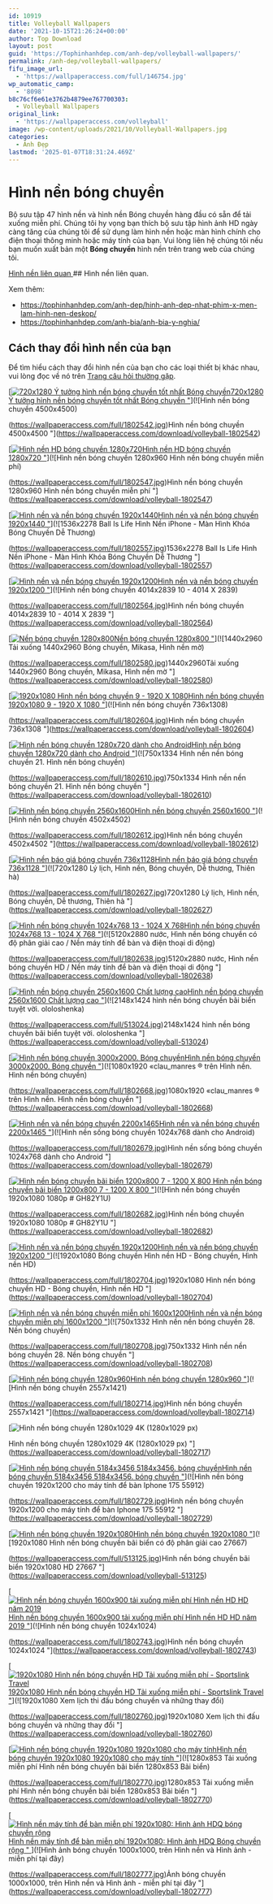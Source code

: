```yaml
---
id: 10919
title: Volleyball Wallpapers
date: '2021-10-15T21:26:24+00:00'
author: Top Download
layout: post
guid: 'https://Tophinhanhdep.com/anh-dep/volleyball-wallpapers/'
permalink: /anh-dep/volleyball-wallpapers/
fifu_image_url:
  - 'https://wallpaperaccess.com/full/146754.jpg'
wp_automatic_camp:
  - '8098'
b8c76cf6e61e3762b4879ee767700303:
  - Volleyball Wallpapers
original_link:
  - 'https://wallpaperaccess.com/volleyball'
image: /wp-content/uploads/2021/10/Volleyball-Wallpapers.jpg
categories:
  - Ảnh Đẹp
lastmod: '2025-01-07T18:31:24.469Z'
---
```

# Hình nền bóng chuyền

Bộ sưu tập 47 hình nền và hình nền Bóng chuyền hàng đầu có sẵn để tải xuống miễn phí. Chúng tôi hy vọng bạn thích bộ sưu tập hình ảnh HD ngày càng tăng của chúng tôi để sử dụng làm hình nền hoặc màn hình chính cho điện thoại thông minh hoặc máy tính của bạn. Vui lòng liên hệ chúng tôi nếu bạn muốn xuất bản một **Bóng chuyền** hình nền trên trang web của chúng tôi.

[Hình nền liên quan ](#related) ## Hình nền liên quan.

   
 Xem thêm:

   
- <https://tophinhanhdep.com/anh-dep/hinh-anh-dep-nhat-phim-x-men-lam-hinh-nen-deskop/>
- <https://tophinhanhdep.com/anh-bia/anh-bia-y-nghia/>

## Cách thay đổi hình nền của bạn

Để tìm hiểu cách thay đổi hình nền của bạn cho các loại thiết bị khác nhau, vui lòng đọc về nó trên [Trang câu hỏi thường gặp](https://tophinhanhdep.com/faq/).

  
[[![720x1280 Ý tưởng hình nền bóng chuyền tốt nhất Bóng chuyền](https://wallpaperaccess.com/full/146754.jpg)720x1280 Ý tưởng hình nền bóng chuyền tốt nhất Bóng chuyền "](https://wallpaperaccess.com/download/volleyball-146754)](![Hình nền bóng chuyền 4500x4500)

(https://wallpaperaccess.com/full/1802542.jpg)Hình nền bóng chuyền 4500x4500 "](https://wallpaperaccess.com/download/volleyball-1802542)

[[![Hình nền HD bóng chuyền 1280x720](https://wallpaperaccess.com/full/1802546.jpg)Hình nền HD bóng chuyền 1280x720 "](https://wallpaperaccess.com/download/volleyball-1802546)](![Hình nền bóng chuyền 1280x960 Hình nền bóng chuyền miễn phí)

(https://wallpaperaccess.com/full/1802547.jpg)Hình nền bóng chuyền 1280x960 Hình nền bóng chuyền miễn phí "](https://wallpaperaccess.com/download/volleyball-1802547)

[[![Hình nền và nền bóng chuyền 1920x1440](https://wallpaperaccess.com/full/1802553.jpg)Hình nền và nền bóng chuyền 1920x1440 "](https://wallpaperaccess.com/download/volleyball-1802553)](![1536x2278 Ball Is Life Hình Nền iPhone - Màn Hình Khóa Bóng Chuyền Dễ Thương)

(https://wallpaperaccess.com/full/1802557.jpg)1536x2278 Ball Is Life Hình Nền iPhone - Màn Hình Khóa Bóng Chuyền Dễ Thương "](https://wallpaperaccess.com/download/volleyball-1802557)

[[![Hình nền và nền bóng chuyền 1920x1200](https://wallpaperaccess.com/full/1802559.jpg)Hình nền và nền bóng chuyền 1920x1200 "](https://wallpaperaccess.com/download/volleyball-1802559)](![Hình nền bóng chuyền 4014x2839 10 - 4014 X 2839)

(https://wallpaperaccess.com/full/1802564.jpg)Hình nền bóng chuyền 4014x2839 10 - 4014 X 2839 "](https://wallpaperaccess.com/download/volleyball-1802564)

[[![Nền bóng chuyền 1280x800](https://wallpaperaccess.com/full/513120.jpg)Nền bóng chuyền 1280x800 "](https://wallpaperaccess.com/download/volleyball-513120)](![1440x2960 ​​Tải xuống 1440x2960 ​​Bóng chuyền, Mikasa, Hình nền mờ)

(https://wallpaperaccess.com/full/1802580.jpg)1440x2960 ​​Tải xuống 1440x2960 ​​Bóng chuyền, Mikasa, Hình nền mờ "](https://wallpaperaccess.com/download/volleyball-1802580)

[[![1920x1080 Hình nền bóng chuyền 9 - 1920 X 1080](https://wallpaperaccess.com/full/1802593.jpg)Hình nền bóng chuyền 1920x1080 9 - 1920 X 1080 "](https://wallpaperaccess.com/download/volleyball-1802593)](![Hình nền bóng chuyền 736x1308)

(https://wallpaperaccess.com/full/1802604.jpg)Hình nền bóng chuyền 736x1308 "](https://wallpaperaccess.com/download/volleyball-1802604)

[[![Hình nền bóng chuyền 1280x720 dành cho Android](https://wallpaperaccess.com/full/1802605.jpg)Hình nền bóng chuyền 1280x720 dành cho Android "](https://wallpaperaccess.com/download/volleyball-1802605)](![750x1334 Hình nền nền bóng chuyền 21. Hình nền bóng chuyền)

(https://wallpaperaccess.com/full/1802610.jpg)750x1334 Hình nền nền bóng chuyền 21. Hình nền bóng chuyền "](https://wallpaperaccess.com/download/volleyball-1802610)

[[![Hình nền bóng chuyền 2560x1600](https://wallpaperaccess.com/full/1802611.jpg)Hình nền bóng chuyền 2560x1600 "](https://wallpaperaccess.com/download/volleyball-1802611)](![Hình nền bóng chuyền 4502x4502)

(https://wallpaperaccess.com/full/1802612.jpg)Hình nền bóng chuyền 4502x4502 "](https://wallpaperaccess.com/download/volleyball-1802612)

[[![Hình nền báo giá bóng chuyền 736x1128](https://wallpaperaccess.com/full/1802619.jpg)Hình nền báo giá bóng chuyền 736x1128 "](https://wallpaperaccess.com/download/volleyball-1802619)](![720x1280 Lý lịch, Hình nền, Bóng chuyền, Dễ thương, Thiên hà)

(https://wallpaperaccess.com/full/1802627.jpg)720x1280 Lý lịch, Hình nền, Bóng chuyền, Dễ thương, Thiên hà "](https://wallpaperaccess.com/download/volleyball-1802627)

[[![Hình nền bóng chuyền 1024x768 13 - 1024 X 768](https://wallpaperaccess.com/full/1802631.jpg)Hình nền bóng chuyền 1024x768 13 - 1024 X 768 "](https://wallpaperaccess.com/download/volleyball-1802631)](![5120x2880 nước, Hình nền bóng chuyền có độ phân giải cao / Nền máy tính để bàn và điện thoại di động)

(https://wallpaperaccess.com/full/1802638.jpg)5120x2880 nước, Hình nền bóng chuyền HD / Nền máy tính để bàn và điện thoại di động "](https://wallpaperaccess.com/download/volleyball-1802638)

[[![Hình nền bóng chuyền 2560x1600 Chất lượng cao](https://wallpaperaccess.com/full/1802648.jpg)Hình nền bóng chuyền 2560x1600 Chất lượng cao "](https://wallpaperaccess.com/download/volleyball-1802648)](![2148x1424 hình nền bóng chuyền bãi biển tuyệt vời.  ololoshenka)

(https://wallpaperaccess.com/full/513024.jpg)2148x1424 hình nền bóng chuyền bãi biển tuyệt vời. ololoshenka "](https://wallpaperaccess.com/download/volleyball-513024)

[[![Hình nền bóng chuyền 3000x2000.  Bóng chuyền](https://wallpaperaccess.com/full/1802653.jpg)Hình nền bóng chuyền 3000x2000. Bóng chuyền "](https://wallpaperaccess.com/download/volleyball-1802653)](![1080x1920 «clau_manres ®️ trên Hình nền.  Hình nền bóng chuyền)

(https://wallpaperaccess.com/full/1802668.jpg)1080x1920 «clau\_manres ®️ trên Hình nền. Hình nền bóng chuyền "](https://wallpaperaccess.com/download/volleyball-1802668)

[[![Hình nền và nền bóng chuyền 2200x1465](https://wallpaperaccess.com/full/1802670.jpg)Hình nền và nền bóng chuyền 2200x1465 "](https://wallpaperaccess.com/download/volleyball-1802670)](![Hình nền sống bóng chuyền 1024x768 dành cho Android)

(https://wallpaperaccess.com/full/1802679.jpg)Hình nền sống bóng chuyền 1024x768 dành cho Android "](https://wallpaperaccess.com/download/volleyball-1802679)

[[![Hình nền bóng chuyền bãi biển 1200x800 7 - 1200 X 800](https://wallpaperaccess.com/full/513029.jpg) Hình nền bóng chuyền bãi biển 1200x800 7 - 1200 X 800 "](https://wallpaperaccess.com/download/volleyball-513029)](![Hình nền bóng chuyền 1920x1080 1080p # GH82Y1U)

(https://wallpaperaccess.com/full/1802682.jpg)Hình nền bóng chuyền 1920x1080 1080p # GH82Y1U "](https://wallpaperaccess.com/download/volleyball-1802682)

[[![Hình nền và nền bóng chuyền 1920x1200](https://wallpaperaccess.com/full/1802690.jpg)Hình nền và nền bóng chuyền 1920x1200 "](https://wallpaperaccess.com/download/volleyball-1802690)](![1920x1080 Bóng chuyền Hình nền HD - Bóng chuyền, Hình nền HD)

(https://wallpaperaccess.com/full/1802704.jpg)1920x1080 Hình nền bóng chuyền HD - Bóng chuyền, Hình nền HD "](https://wallpaperaccess.com/download/volleyball-1802704)

[[![Hình nền và nền bóng chuyền miễn phí 1600x1200](https://wallpaperaccess.com/full/1802707.jpg)Hình nền và nền bóng chuyền miễn phí 1600x1200 "](https://wallpaperaccess.com/download/volleyball-1802707)](![750x1332 Hình nền nền bóng chuyền 28. Nền bóng chuyền)

(https://wallpaperaccess.com/full/1802708.jpg)750x1332 Hình nền nền bóng chuyền 28. Nền bóng chuyền "](https://wallpaperaccess.com/download/volleyball-1802708)

[[![Hình nền bóng chuyền 1280x960](https://wallpaperaccess.com/full/1802711.jpg)Hình nền bóng chuyền 1280x960 "](https://wallpaperaccess.com/download/volleyball-1802711)](![Hình nền bóng chuyền 2557x1421)

(https://wallpaperaccess.com/full/1802714.jpg)Hình nền bóng chuyền 2557x1421 "](https://wallpaperaccess.com/download/volleyball-1802714)

[![Hình nền bóng chuyền 1280x1029 4K (1280x1029 px)](https://wallpaperaccess.com/full/1802717.jpg)

Hình nền bóng chuyền 1280x1029 4K (1280x1029 px) "](https://wallpaperaccess.com/download/volleyball-1802717)

[[![Hình nền bóng chuyền 5184x3456 5184x3456.  bóng chuyền](https://wallpaperaccess.com/full/1802720.jpg)Hình nền bóng chuyền 5184x3456 5184x3456. bóng chuyền "](https://wallpaperaccess.com/download/volleyball-1802720)](![Hình nền bóng chuyền 1920x1200 cho máy tính để bàn Iphone 175 55912)

(https://wallpaperaccess.com/full/1802729.jpg)Hình nền bóng chuyền 1920x1200 cho máy tính để bàn Iphone 175 55912 "](https://wallpaperaccess.com/download/volleyball-1802729)

[[![Hình nền bóng chuyền 1920x1080](https://wallpaperaccess.com/full/1802737.jpg)Hình nền bóng chuyền 1920x1080 "](https://wallpaperaccess.com/download/volleyball-1802737)](![1920x1080 Hình nền bóng chuyền bãi biển có độ phân giải cao 27667)

(https://wallpaperaccess.com/full/513125.jpg)Hình nền bóng chuyền bãi biển 1920x1080 HD 27667 "](https://wallpaperaccess.com/download/volleyball-513125)

[[![Hình nền bóng chuyền 1600x900 tải xuống miễn phí Hình nền HD HD năm 2019](https://wallpaperaccess.com/full/1802739.jpg)Hình nền bóng chuyền 1600x900 tải xuống miễn phí Hình nền HD HD năm 2019 "](https://wallpaperaccess.com/download/volleyball-1802739)](![Hình nền bóng chuyền 1024x1024)

(https://wallpaperaccess.com/full/1802743.jpg)Hình nền bóng chuyền 1024x1024 "](https://wallpaperaccess.com/download/volleyball-1802743)

[[![1920x1080 Hình nền bóng chuyền HD Tải xuống miễn phí - Sportslink Travel](https://wallpaperaccess.com/full/1802745.jpg)1920x1080 Hình nền bóng chuyền HD Tải xuống miễn phí - Sportslink Travel "](https://wallpaperaccess.com/download/volleyball-1802745)](![1920x1080 Xem lịch thi đấu bóng chuyền và những thay đổi)

(https://wallpaperaccess.com/full/1802760.jpg)1920x1080 Xem lịch thi đấu bóng chuyền và những thay đổi "](https://wallpaperaccess.com/download/volleyball-1802760)

[[![Hình nền bóng chuyền 1920x1080 1920x1080 cho máy tính](https://wallpaperaccess.com/full/1802764.jpg)Hình nền bóng chuyền 1920x1080 1920x1080 cho máy tính "](https://wallpaperaccess.com/download/volleyball-1802764)](![1280x853 Tải xuống miễn phí Hình nền bóng chuyền bãi biển 1280x853 Bãi biển)

(https://wallpaperaccess.com/full/1802770.jpg)1280x853 Tải xuống miễn phí Hình nền bóng chuyền bãi biển 1280x853 Bãi biển "](https://wallpaperaccess.com/download/volleyball-1802770)

[[![Hình nền máy tính để bàn miễn phí 1920x1080: Hình ảnh HDQ bóng chuyền rộng](https://wallpaperaccess.com/full/1802773.jpg)Hình nền máy tính để bàn miễn phí 1920x1080: Hình ảnh HDQ Bóng chuyền rộng " ](https://wallpaperaccess.com/download/volleyball-1802773)](![Hình ảnh bóng chuyền 1000x1000, trên Hình nền và Hình ảnh - miễn phí tại đây)

(https://wallpaperaccess.com/full/1802777.jpg)Ảnh bóng chuyền 1000x1000, trên Hình nền và Hình ảnh - miễn phí tại đây "](https://wallpaperaccess.com/download/volleyball-1802777)
